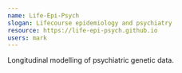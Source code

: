 ```yaml
---
name: Life-Epi-Psych
slogan: Lifecourse epidemiology and psychiatry 
resource: https://life-epi-psych.github.io
users: mark
---
```


Longitudinal modelling of psychiatric genetic data.